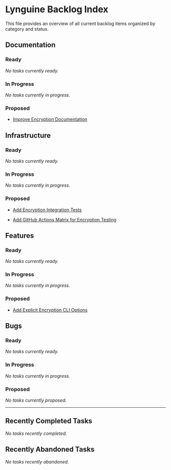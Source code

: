 # Lynguine Backlog Index

This file provides an overview of all current backlog items organized by category and status.

## Documentation

### Ready

*No tasks currently ready.*


### In Progress

*No tasks currently in progress.*


### Proposed

- [Improve Encryption Documentation](documentation/2025-05-05_encryption-documentation.md)


## Infrastructure

### Ready

*No tasks currently ready.*


### In Progress

*No tasks currently in progress.*


### Proposed

- [Add Encryption Integration Tests](infrastructure/2025-05-05_encryption-integration-tests.md)

- [Add GitHub Actions Matrix for Encryption Testing](infrastructure/2025-05-05_github-actions-encryption-testing.md)


## Features

### Ready

*No tasks currently ready.*


### In Progress

*No tasks currently in progress.*


### Proposed

- [Add Explicit Encryption CLI Options](features/2025-05-05_encryption-cli-options.md)


## Bugs

### Ready

*No tasks currently ready.*


### In Progress

*No tasks currently in progress.*


### Proposed

*No tasks currently proposed.*


---

## Recently Completed Tasks

*No tasks recently completed.*


## Recently Abandoned Tasks

*No tasks recently abandoned.*
